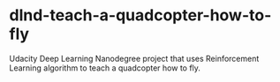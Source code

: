 # dlnd-teach-a-quadcopter-how-to-fly
Udacity Deep Learning Nanodegree project that uses Reinforcement Learning algorithm to teach a quadcopter how to fly.
